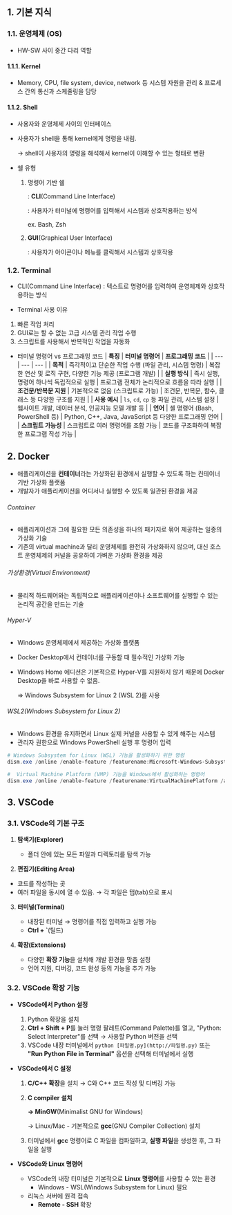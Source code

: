 ## 1. 기본 지식


### 1.1. 운영체제 (OS)
- HW-SW 사이 중간 다리 역할

#### 1.1.1. Kernel
- Memory, CPU, file system, device, network 등 시스템 자원을 관리 & 프로세스 간의 통신과 스케줄링을 담당

#### 1.1.2. Shell
- 사용자와 운영체제 사이의 인터페이스
- 사용자가 shell을 통해 kernel에게 명령을 내림.   

  → shell이 사용자의 명령을 해석해서 kernel이 이해할 수 있는 형태로 변환


- 쉘 유형
  1. 명령어 기반 쉘

     : **CLI**(Command Line Interface)

     : 사용자가 터미널에 명령어를 입력해서 시스템과 상호작용하는 방식

        ex. Bash, Zsh

  3. **GUI**(Graphical User Interface)

     : 사용자가 아이콘이나 메뉴를 클릭해서 시스템과 상호작용


### 1.2. Terminal
-  CLI(Command Line Interface) : 텍스트로 명령어를 입력하여 운영체제와 상호작용하는 방식

-  Terminal 사용 이유
  1. 빠른 작업 처리
  2. GUI로는 할 수 없는 고급 시스템 관리 작업 수행
  3. 스크립트를 사용해서 반복적인 작업을 자동화

- 터미널 명령어 vs 프로그래밍 코드
  | **특징** | **터미널 명령어** | **프로그래밍 코드** |
  | --- | --- | --- |
  | **목적** | 즉각적이고 단순한 작업 수행 (파일 관리, 시스템 명령) | 복잡한 연산 및 로직 구현, 다양한 기능 제공 (프로그램 개발) |
  | **실행 방식** | 즉시 실행, 명령어 하나씩 독립적으로 실행 | 프로그램 전체가 논리적으로 흐름을 따라 실행 |
  | **조건문/반복문 지원** | 기본적으로 없음 (스크립트로 가능) | 조건문, 반복문, 함수, 클래스 등 다양한 구조를 지원 |
  | **사용 예시** | `ls`, `cd`, `cp` 등 파일 관리, 시스템 설정 | 웹사이트 개발, 데이터 분석, 인공지능 모델 개발 등 |
  | **언어** | 셸 명령어 (Bash, PowerShell 등) | Python, C++, Java, JavaScript 등 다양한 프로그래밍 언어 |
  | **스크립트 가능성** | 스크립트로 여러 명령어를 조합 가능 | 코드를 구조화하여 복잡한 프로그램 작성 가능 |


## 2. Docker
- 애플리케이션을 **컨테이너**라는 가상화된 환경에서 실행할 수 있도록 하는 컨테이너 기반 가상화 플랫폼
- 개발자가 애플리케이션을 어디서나 실행할 수 있도록 일관된 환경을 제공

###### Container
- 애플리케이션과 그에 필요한 모든 의존성을 하나의 패키지로 묶어 제공하는 일종의 가상화 기술
- 기존의 virtual machine과 달리 운영체제를 완전히 가상화하지 않으며, 대신 호스트 운영체제의 커널을 공유하여 가벼운 가상화 환경을 제공

###### 가상환경(Virtual Environment)
- 물리적 하드웨어와는 독립적으로 애플리케이션이나 소프트웨어를 실행할 수 있는 논리적 공간을 만드는 기술

###### Hyper-V
- Windows 운영체제에서 제공하는 가상화 플랫폼
- Docker Desktop에서 컨테이너를 구동할 때 필수적인 가상화 기능
- Windows Home 에디션은 기본적으로 Hyper-V를 지원하지 않기 때문에 Docker Desktop을 바로 사용할 수 없음.

  ⇒ Windows Subsystem for Linux 2 (WSL 2)를 사용

###### WSL2(Windows Subsystem for Linux 2)
- Windows 환경을 유지하면서 Linux 실제 커널을 사용할 수 있게 해주는 시스템
- 관리자 권한으로 Windows PowerShell 실행 후 명령어 입력

```PowerShell
# Windows Subsystem for Linux (WSL) 기능을 활성화하기 위한 명령
dism.exe /online /enable-feature /featurename:Microsoft-Windows-Subsystem-Linux /all /norestart

#  Virtual Machine Platform (VMP) 기능을 Windows에서 활성화하는 명령어
dism.exe /online /enable-feature /featurename:VirtualMachinePlatform /all /norestart
```

## 3. VSCode 
### 3.1. VSCode의 기본 구조
1. **탐색기(Explorer)**
   - 폴더 안에 있는 모든 파일과 디렉토리를 탐색 가능
   
2. **편집기(Editing Area)**
  - 코드를 작성하는 곳
  - 여러 파일을 동시에 열 수 있음. → 각 파일은 탭(tab)으로 표시
  
3. **터미널(Terminal)**
    - 내장된 터미널 → 명령어를 직접 입력하고 실행 가능
    - **Ctrl + `**(틸드)
    
4. **확장(Extensions)**
   - 다양한 **확장 기능**을 설치해 개발 환경을 맞춤 설정
   - 언어 지원, 디버깅, 코드 완성 등의 기능을 추가 가능

### 3.2. VSCode 확장 기능
- **VSCode에서 Python 설정**
  1. Python 확장을 설치
  2. **Ctrl + Shift + P**를 눌러 명령 팔레트(Command Palette)를 열고, "Python: Select Interpreter"를 선택 →  사용할 Python 버전을 선택
  3. VSCode 내장 터미널에서 `python [파일명.py](http://파일명.py)` 또는 **"Run Python File in Terminal"** 옵션을 선택해 터미널에서 실행

- **VSCode에서 C 설정**
    1. **C/C++ 확장**을 설치 → C와 C++ 코드 작성 및 디버깅 가능
    2. **C compiler 설치**   

       **→  MinGW**(Minimalist GNU for Windows)
       
        → Linux/Mac - 기본적으로 **gcc**(GNU Compiler Collection) 설치
        
    3. 터미널에서 **gcc** 명령어로 C 파일을 컴파일하고, **실행 파일**을 생성한 후, 그 파일을 실행
 

- **VSCode와 Linux 명령어**
  - VSCode의 내장 터미널은 기본적으로 **Linux 명령어**를 사용할 수 있는 환경
    - Windows - WSL(Windows Subsystem for Linux) 필요
  - 리눅스 서버에 원격 접속
    - **Remote - SSH** 확장

